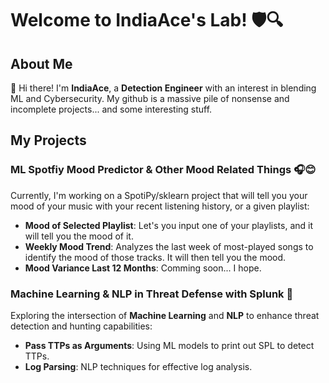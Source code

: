 # Welcome to IndiaAce's Lab! 🛡️🔍

## About Me

👋 Hi there! I'm **IndiaAce**, a **Detection Engineer** with an interest in blending ML and Cybersecurity. My github is a massive pile of nonsense and incomplete projects... and some interesting stuff.

## My Projects

### ML Spotfiy Mood Predictor & Other Mood Related Things 🎧😊
Currently, I'm working on a SpotiPy/sklearn project that will tell you your mood of your music with your recent listening history, or a given playlist:
- **Mood of Selected Playlist**: Let's you input one of your playlists, and it will tell you the mood of it.
- **Weekly Mood Trend**: Analyzes the last week of most-played songs to identify the mood of those tracks. It will then tell you the mood.
- **Mood Variance Last 12 Months**: Comming soon... I hope.

### Machine Learning & NLP in Threat Defense with Splunk 🤖
Exploring the intersection of **Machine Learning** and **NLP** to enhance threat detection and hunting capabilities:
- **Pass TTPs as Arguments**: Using ML models to print out SPL to detect TTPs.
- **Log Parsing**: NLP techniques for effective log analysis.
